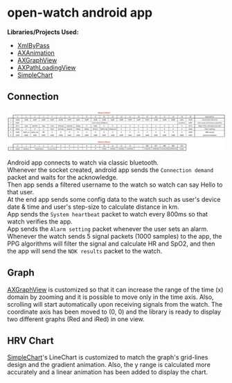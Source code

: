 # open-watch android app

**Libraries/Projects Used:**
- [XmlByPass](https://github.com/Aghajari/XmlByPass)
- [AXAnimation](https://github.com/Aghajari/AXAnimation)
- [AXGraphView](https://github.com/Aghajari/AXGraphView)
- [AXPathLoadingView](https://github.com/Aghajari/AXPathLoadingView)
- [SimpleChart](https://github.com/Aghajari/SimpleChart)

## Connection
![Packets](../photos/packets.jpg)

Android app connects to watch via classic bluetooth. <br>
Whenever the socket created, android app sends the `Connection demand` packet and waits for the acknowledge.<br>
Then app sends a filtered username to the watch so watch can say Hello to that user.<br>
At the end app sends some config data to the watch such as user's device date & time and user's step-size to calculate distance in km.<br>
App sends the `System heartbeat` packet to watch every 800ms so that watch verifies the app.<br>
App sends the `Alarm setting` packet whenever the user sets an alarm.<br>
Whenever the watch sends 5 signal packets (1000 samples) to the app, the PPG algorithms will filter the signal and calculate HR and SpO2, and then the app will send the `NDK results` packet to the watch.

## Graph

[AXGraphView](https://github.com/Aghajari/AXGraphView) is customized so that it can increase the range of the time (x) domain by zooming and it is possible to move only in the time axis. Also, scrolling will start automatically upon receiving signals from the watch. The coordinate axis has been moved to (0, 0) and the library is ready to display two different graphs (Red and iRed) in one view.

## HRV Chart

[SimpleChart](https://github.com/Aghajari/SimpleChart)'s LineChart is customized to match the graph's grid-lines design and the gradient animation. Also, the y range is calculated more accurately and a linear animation has been added to display the chart.
